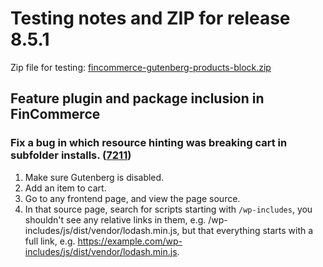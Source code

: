 # Testing notes and ZIP for release 8.5.1

Zip file for testing: [fincommerce-gutenberg-products-block.zip](https://github.com/dieselfox1/fincommerce-blocks/files/9633294/fincommerce-gutenberg-products-block.zip)

## Feature plugin and package inclusion in FinCommerce

### Fix a bug in which resource hinting was breaking cart in subfolder installs. ([7211](https://github.com/dieselfox1/fincommerce-blocks/pull/7211))

1. Make sure Gutenberg is disabled.
2. Add an item to cart.
3. Go to any frontend page, and view the page source.
4. In that source page, search for scripts starting with `/wp-includes`, you shouldn't see any relative links in them, e.g. /wp-includes/js/dist/vendor/lodash.min.js, but that everything starts with a full link, e.g. <https://example.com/wp-includes/js/dist/vendor/lodash.min.js>.
